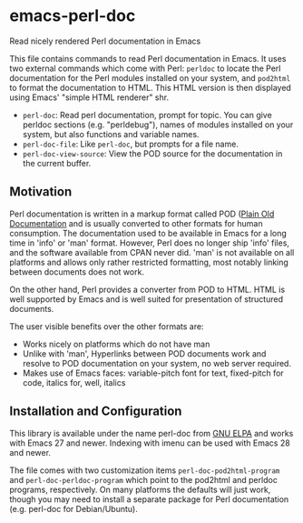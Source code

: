 # emacs-perl-doc
Read nicely rendered Perl documentation in Emacs

This file contains commands to read Perl documentation in Emacs.
It uses two external commands which come with Perl: `perldoc` to
locate the Perl documentation for the Perl modules installed on
your system, and `pod2html` to format the documentation to HTML.
This HTML version is then displayed using Emacs' "simple HTML
renderer" shr.

  * `perl-doc`: Read perl documentation, prompt for topic.  You can
    give perldoc sections (e.g. "perldebug"), names of modules
    installed on your system, but also functions and variable names.
  * `perl-doc-file`: Like `perl-doc`, but prompts for a file name.
  * `perl-doc-view-source`: View the POD source for the documentation
    in the current buffer.

## Motivation

Perl documentation is written in a markup format called POD ([Plain
Old Documentation](https://perldoc.perl.org/perlpod) and is usually
converted to other formats for human consumption.  The documentation
used to be available in Emacs for a long time in 'info' or 'man'
format.  However, Perl does no longer ship 'info' files, and the
software available from CPAN never did.  'man' is not available on all
platforms and allows only rather restricted formatting, most notably
linking between documents does not work.

On the other hand, Perl provides a converter from POD to HTML.
HTML is well supported by Emacs and is well suited for presentation
of structured documents.

The user visible benefits over the other formats are:
 * Works nicely on platforms which do not have man
 * Unlike with 'man', Hyperlinks between POD documents work
   and resolve to POD documentation on your system, no web server required.
 * Makes use of Emacs faces: variable-pitch font for text,
   fixed-pitch for code, italics for, well, italics

## Installation and Configuration

This library is available under the name perl-doc
from [GNU ELPA](https://elpa.gnu.org/packages/) 
and works with Emacs 27 and newer.  Indexing with imenu can
be used with Emacs 28 and newer.

The file comes with two customization items
`perl-doc-pod2html-program` and `perl-doc-perldoc-program` which point
to the pod2html and perldoc programs, respectively.  On many platforms
the defaults will just work, though you may need to install a separate
package for Perl documentation (e.g. perl-doc for Debian/Ubuntu).
